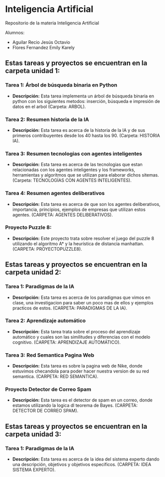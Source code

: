 # Inteligencia Artificial
Repositorio de la materia Inteligencia Artificial

Alumnos: 

- Aguilar Recio Jesús Octavio
- Flores Fernandez Emily Karely

## Estas tareas y proyectos se encuentran en la carpeta unidad 1:

### Tarea 1: Árbol de búsqueda binaria en Python
- **Descripción:** Esta tarea implementa un árbol de búsqueda binaria en python con los siguientes metodos: inserción, búsqueda e impresión de datos en el arbol (Carpeta: ARBOL).

### Tarea 2: Resumen historia de la IA
- **Descripción:** Esta tarea es acerca de la historia de la IA y de sus primeros contribuyentes desde los 40 hasta los 90. (Carpeta: HISTORIA IA).

### Tarea 3: Resumen tecnologias con agentes inteligentes
- **Descripción:** Esta tarea es acerca de las tecnologias que estan relacionadas con los agentes inteligentes y los frameworks, herramientas y algoritmos que se utilizan para elaborar dichos sitemas. (Carpeta: TECNOLOGÍAS CON AGENTES INTELIGENTES).

### Tarea 4: Resumen agentes deliberativos
- **Descripción:** Esta tarea es acerca de que son los agentes deliberativos, importancia, principios, ejemplos de empresas que utilizan estos agentes. (CARPETA: AGENTES DELIBERATIVOS).

### Proyecto Puzzle 8:
- **Descripción:** Este proyecto trata sobre resolver el juego del puzzle 8 utilizando el algoritmo A* y la heurística de distancia manhattan. (CARPETA: PROYECTOPUZZLE8).

## Estas tareas y proyectos se encuentran en la carpeta unidad 2:

### Tarea 1: Paradigmas de la IA
- **Descripción:** Esta tarea es acerca de los paradigmas que vimos en clase, una investigacion para saber un poco mas de ellos y ejemplos practicos de estos. (CARPETA: PARADIGMAS DE LA IA).

### Tarea 2: Aprendizaje automático
- **Descripción:** Esta tarea trata sobre el proceso del aprendizaje automático y cuales son las similitudes y diferencias con el modelo cognitivo. (CARPETA: APRENDIZAJE AUTOMÁTICO).

### Tarea 3: Red Semantica Pagina Web
- **Descripción:** Esta tarea es sobre la pagina web de Nike, donde estuvimos checandola para poder hacer nuestra version de su red semantica. (CARPETA: RED SEMANTICA).

### Proyecto Detector de Correo Spam
- **Descripción:** Esta tarea es el detector de spam en un correo, donde estamos utilizando la logica dl teorema de Bayes. (CARPETA: DETECTOR DE CORREO SPAM).

## Estas tareas y proyectos se encuentran en la carpeta unidad 3:

### Tarea 1: Paradigmas de la IA
- **Descripción:** Esta tarea es acerca de la idea del sistema experto dando una descripción, objetivos y objetivos especificos. (CARPETA: IDEA SISTEMA EXPERTO).
